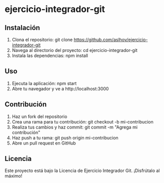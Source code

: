 # ejercicio-integrador-git

## Instalación
1. Clona el repositorio: git clone https://github.com/aslhov/ejercicio-integrador-git
2. Navega al directorio del proyecto: cd ejercicio-integrador-git
3. Instala las dependencias: npm install

## Uso

1. Ejecuta la aplicación: npm start
2. Abre tu navegador y ve a http://localhost:3000

## Contribución

1. Haz un fork del repositorio
2. Crea una rama para tu contribución: git checkout -b mi-contribucion
3. Realiza tus cambios y haz commit: git commit -m "Agrega mi contribución"
4. Haz push a tu rama: git push origin mi-contribucion
5. Abre un pull request en GitHub

## Licencia

Este proyecto está bajo la Licencia de Ejercicio Integrador Git. ¡Disfrútalo al máximo!